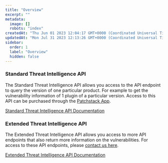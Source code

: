 ```yaml
---
title: "Overview"
excerpt: ""
metadata: 
  image: []
  robots: "index"
createdAt: "Thu Jun 01 2023 12:04:17 GMT+0000 (Coordinated Universal Time)"
updatedAt: "Mon Jul 31 2023 12:13:26 GMT+0000 (Coordinated Universal Time)"
sidebar:
  order: 1
  label: "Overview"
  hidden: false
---
```


### Standard Threat Intelligence API
The Standard Threat Intelligence API allows you access to the API endpoint to query the version of one particular product. For example to get the vulnerability information of 1 plugin of a particular version. Access to this API can be purchased through the [Patchstack App](https://app.patchsatck.com/billing/subscription).

[Standard Threat Intelligence API Documentation](/api-solutions/threat-intelligence-api/standard/)

### Extended Threat Intelligence API
The Extended Threat Intelligence API allows you access to more API endpoints that also return more information on the vulnerabilities. For access to these API endpoints, please [contact us here](https://patchstack.com/for-hosts/).

[Extended Threat Intelligence API Documentation](/api-solutions/threat-intelligence-api/extended/)